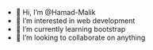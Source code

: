 - 👋 Hi, I’m @Hamad-Malik
- 👀 I’m interested in web development
- 🌱 I’m currently learning bootstrap
- 💞️ I’m looking to collaborate on anything

<!---
Hamad-Malik/Hamad-Malik is a ✨ special ✨ repository because its `README.md` (this file) appears on your GitHub profile.
You can click the Preview link to take a look at your changes.
--->
